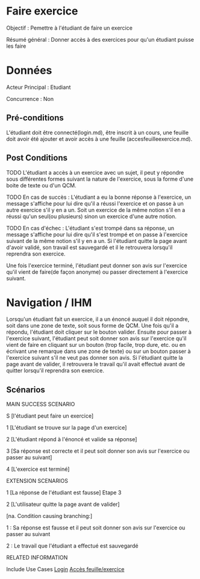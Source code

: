 ﻿
# Faire exercice
Objectif : Pemettre à l'étudiant de faire un exercice

Résumé général : Donner accès à des exercices pour qu'un étudiant puisse les faire


# Données

Acteur Principal : Etudiant

Concurrence : Non



## Pré-conditions

L'étudiant doit être connecté(login.md), être inscrit à un cours, une feuille doit avoir été ajouter et avoir accès à une feuille (accesfeuilleexercice.md).


## Post Conditions

TODO
L'étudiant a accès à un exercice avec un sujet, il peut y répondre sous différentes formes suivant la nature 
de l'exercice, sous la forme d'une boite de texte ou d'un QCM. 

TODO
En cas de succès : L'étudiant a eu la bonne réponse à l'exercice, un message s'affiche pour lui dire qu'il a 
réussi l'exercice et on passe à un autre exercice s'il y en a un. Soit un exercice de la même notion s'il en 
a réussi qu'un seul(ou plusieurs) sinon un exercice d'une autre notion.

TODO
En cas d'échec : L'étudiant s'est trompé dans sa réponse, un message s'affiche pour lui dire qu'il s'est 
trompé et on passe à l'exercice suivant de la même notion s'il y en a un.
Si l'étudiant quitte la page avant d'avoir validé, son travail est sauvegardé et il le retrouvera lorsqu'il 
reprendra son exercice.

Une fois l'exercice terminé, l'étudiant peut donner son avis sur l'exercice qu'il vient de faire(de façon 
anonyme) ou passer directement à l'exercice suivant.


# Navigation / IHM 

Lorsqu'un étudiant fait un exercice, il a un énoncé auquel il doit répondre, soit dans une zone de texte, 
soit sous forme de QCM. Une fois qu'il a répondu, l'étudiant doit cliquer sur le bouton valider. 
Ensuite pour passer à l'exercice suivant, l'étudiant peut soit donner son avis sur l'exercice qu'il vient de 
faire  en cliquant sur un bouton (trop facile, trop dure, etc. ou en écrivant une remarque dans une zone de 
texte) ou sur un bouton passer à l'exercice suivant s'il ne veut pas donner son avis.
Si l'étudiant quitte la page avant de valider, il retrouvera le travail qu'il avait effectué avant de 
quitter lorsqu'il reprendra son exercice.



## Scénarios

MAIN SUCCESS SCENARIO

S	[l'étudiant peut faire un exercice]

1	[L'étudiant se trouve sur la page d'un exercice]

2	[L'étudiant répond à l'énoncé et valide sa réponse]

3	[Sa réponse est correcte et il peut soit donner son avis sur l'exercice ou passer au suivant]

4	[L'exercice est terminé]



EXTENSION SCENARIOS

1	[La réponse de l'étudiant est fausse] Etape 3

2	[L'utilisateur quitte la page avant de valider]

[na. Condition causing branching:]

1 : Sa réponse est fausse et il peut soit donner son avis sur l'exercice ou passer au suivant

2 : Le travail que l'étudiant a effectué est sauvegardé



RELATED INFORMATION

Include Use Cases	[Login](login.md)
	                [Accès feuille/exercice](accesfeuilleexercice.md)

